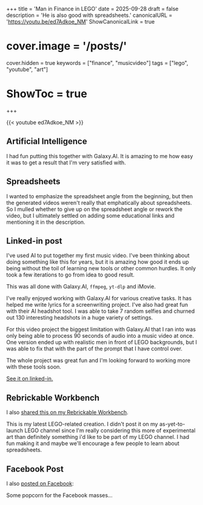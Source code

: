 +++
title = 'Man in Finance in LEGO'
date = 2025-09-28
draft = false
description = 'He is also good with spreadsheets.'
canonicalURL = 'https://youtu.be/ed7Adkoe_NM'
ShowCanonicalLink = true
# cover.image = '/posts/'
cover.hidden = true
keywords = ["finance", "musicvideo"]
tags = ["lego", "youtube", "art"]
# ShowToc = true
+++

{{< youtube ed7Adkoe_NM >}}

## Artificial Intelligence

I had fun putting this together with Galaxy.AI.  It is amazing to me how easy
it was to get a result that I'm very satisfied with.

## Spreadsheets

I wanted to emphasize the spreadsheet angle from the beginning, but then the
generated videos weren't really that emphatically about spreadsheets.  So I
mulled whether to give up on the spreadsheet angle or rework the video, but
I ultimately settled on adding some educational links and mentioning it in
the description.

## Linked-in post

I've used AI to put together my first music video.  I've been thinking about
doing something like this for years, but it is amazing how good it ends up
being without the toil of learning new tools or other common hurdles.  It only
took a few iterations to go from idea to good result.

This was all done with Galaxy.AI, `ffmpeg`, `yt-dlp` and iMovie.

I've really enjoyed working with Galaxy.AI for various creative tasks.  It has
helped me write lyrics for a screenwriting project.  I've also had great fun
with their AI headshot tool.   I was able to take 7 random selfies and churned
out 130 interesting headshots in a huge variety of settings.

For this video project the biggest limitation with Galaxy.AI that I ran into
was only being able to process 90 seconds of audio into a music video at once.
One version ended up with realistic men in front of LEGO backgrounds, but I was
able to fix that with the part of the prompt that I have control over.

The whole project was great fun and I'm looking forward to working more with
these tools soon.

[See it on linked-in.](https://www.linkedin.com/posts/chicks2fini_ive-used-ai-to-put-together-my-first-music-activity-7378486764660965376-PvES?utm_source=share&utm_medium=member_desktop&rcm=ACoAAANM42UBeRnJ7AwUnM22SEnxPP-5lvVGyBE)

## Rebrickable Workbench

I also [shared this on my Rebrickable Workbench](https://rebrickable.com/users/chicks/workbench/33158/).

This is my latest LEGO-related creation.  I didn't post it on my
as-yet-to-launch LEGO channel since I'm really considering this more of
experimental art than definitely something i'd like to be part of my LEGO
channel.  I had fun making it and maybe we'll encourage a few people to learn
about spreadsheets.

## Facebook Post

I also [posted on Facebook](https://www.facebook.com/cwhicks/posts/pfbid0ytLCPuw5vqkuG9JWXqJwVS67YCGw1fRGJocqH7yBvkPYCrC5KmmyWUeFZSJ8Xnp1l):

Some popcorn for the Facebook masses...
